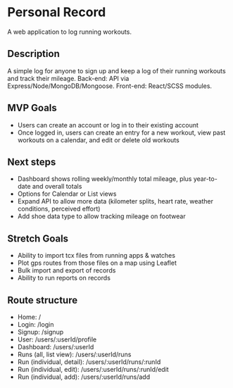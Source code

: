 # Personal Record
A web application to log running workouts.

## Description
A simple log for anyone to sign up and keep a log of their running workouts and track their mileage. Back-end: API via Express/Node/MongoDB/Mongoose. Front-end: React/SCSS modules.

## MVP Goals
- Users can create an account or log in to their existing account
- Once logged in, users can create an entry for a new workout, view past workouts on a calendar, and edit or delete old workouts

## Next steps
- Dashboard shows rolling weekly/monthly total mileage, plus year-to-date and overall totals
- Options for Calendar or List views
- Expand API to allow more data (kilometer splits, heart rate, weather conditions, perceived effort)
- Add shoe data type to allow tracking mileage on footwear

## Stretch Goals
- Ability to import tcx files from running apps & watches
- Plot gps routes from those files on a map using Leaflet
- Bulk import and export of records
- Ability to run reports on records

## Route structure
- Home: /
- Login: /login
- Signup: /signup
- User: /users/:userId/profile
- Dashboard: /users/:userId
- Runs (all, list view): /users/:userId/runs
- Run (individual, detail): /users/:userId/runs/:runId
- Run (individual, edit): /users/:userId/runs/:runId/edit
- Run (individual, add): /users/:userId/runs/add